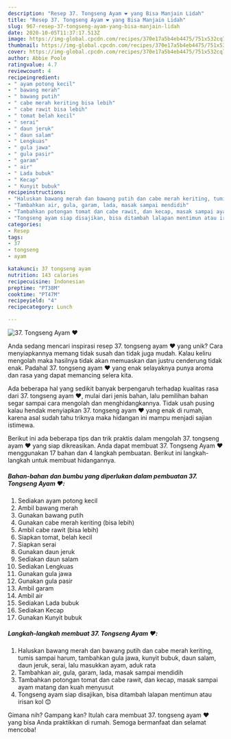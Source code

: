 ```yaml
---
description: "Resep 37. Tongseng Ayam ❤️ yang Bisa Manjain Lidah"
title: "Resep 37. Tongseng Ayam ❤️ yang Bisa Manjain Lidah"
slug: 967-resep-37-tongseng-ayam-yang-bisa-manjain-lidah
date: 2020-10-05T11:37:17.513Z
image: https://img-global.cpcdn.com/recipes/370e17a5b4eb4475/751x532cq70/37-tongseng-ayam-❤️-foto-resep-utama.jpg
thumbnail: https://img-global.cpcdn.com/recipes/370e17a5b4eb4475/751x532cq70/37-tongseng-ayam-❤️-foto-resep-utama.jpg
cover: https://img-global.cpcdn.com/recipes/370e17a5b4eb4475/751x532cq70/37-tongseng-ayam-❤️-foto-resep-utama.jpg
author: Abbie Poole
ratingvalue: 4.7
reviewcount: 4
recipeingredient:
- " ayam potong kecil"
- " bawang merah"
- " bawang putih"
- " cabe merah keriting bisa lebih"
- " cabe rawit bisa lebih"
- " tomat belah kecil"
- " serai"
- " daun jeruk"
- " daun salam"
- " Lengkuas"
- " gula jawa"
- " gula pasir"
- " garam"
- " air"
- " Lada bubuk"
- " Kecap"
- " Kunyit bubuk"
recipeinstructions:
- "Haluskan bawang merah dan bawang putih dan cabe merah keriting, tumis sampai harum, tambahkan gula jawa, kunyit bubuk, daun salam, daun jeruk, serai, lalu masukkan ayam, aduk rata"
- "Tambahkan air, gula, garam, lada, masak sampai mendidih"
- "Tambahkan potongan tomat dan cabe rawit, dan kecap, masak sampai ayam matang dan kuah menyusut"
- "Tongseng ayam siap disajikan, bisa ditambah lalapan mentimun atau irisan kol 😊"
categories:
- Resep
tags:
- 37
- tongseng
- ayam

katakunci: 37 tongseng ayam 
nutrition: 143 calories
recipecuisine: Indonesian
preptime: "PT38M"
cooktime: "PT47M"
recipeyield: "4"
recipecategory: Lunch

---
```



![37. Tongseng Ayam ❤️](https://img-global.cpcdn.com/recipes/370e17a5b4eb4475/751x532cq70/37-tongseng-ayam-❤️-foto-resep-utama.jpg)

Anda sedang mencari inspirasi resep 37. tongseng ayam ❤️ yang unik? Cara menyiapkannya memang tidak susah dan tidak juga mudah. Kalau keliru mengolah maka hasilnya tidak akan memuaskan dan justru cenderung tidak enak. Padahal 37. tongseng ayam ❤️ yang enak selayaknya punya aroma dan rasa yang dapat memancing selera kita.



Ada beberapa hal yang sedikit banyak berpengaruh terhadap kualitas rasa dari 37. tongseng ayam ❤️, mulai dari jenis bahan, lalu pemilihan bahan segar sampai cara mengolah dan menghidangkannya. Tidak usah pusing kalau hendak menyiapkan 37. tongseng ayam ❤️ yang enak di rumah, karena asal sudah tahu triknya maka hidangan ini mampu menjadi sajian istimewa.


Berikut ini ada beberapa tips dan trik praktis dalam mengolah 37. tongseng ayam ❤️ yang siap dikreasikan. Anda dapat membuat 37. Tongseng Ayam ❤️ menggunakan 17 bahan dan 4 langkah pembuatan. Berikut ini langkah-langkah untuk membuat hidangannya.

<!--inarticleads1-->

##### Bahan-bahan dan bumbu yang diperlukan dalam pembuatan 37. Tongseng Ayam ❤️:

1. Sediakan  ayam potong kecil
1. Ambil  bawang merah
1. Gunakan  bawang putih
1. Gunakan  cabe merah keriting (bisa lebih)
1. Ambil  cabe rawit (bisa lebih)
1. Siapkan  tomat, belah kecil
1. Siapkan  serai
1. Gunakan  daun jeruk
1. Sediakan  daun salam
1. Sediakan  Lengkuas
1. Gunakan  gula jawa
1. Gunakan  gula pasir
1. Ambil  garam
1. Ambil  air
1. Sediakan  Lada bubuk
1. Sediakan  Kecap
1. Gunakan  Kunyit bubuk




<!--inarticleads2-->

##### Langkah-langkah membuat 37. Tongseng Ayam ❤️:

1. Haluskan bawang merah dan bawang putih dan cabe merah keriting, tumis sampai harum, tambahkan gula jawa, kunyit bubuk, daun salam, daun jeruk, serai, lalu masukkan ayam, aduk rata
1. Tambahkan air, gula, garam, lada, masak sampai mendidih
1. Tambahkan potongan tomat dan cabe rawit, dan kecap, masak sampai ayam matang dan kuah menyusut
1. Tongseng ayam siap disajikan, bisa ditambah lalapan mentimun atau irisan kol 😊




Gimana nih? Gampang kan? Itulah cara membuat 37. tongseng ayam ❤️ yang bisa Anda praktikkan di rumah. Semoga bermanfaat dan selamat mencoba!
